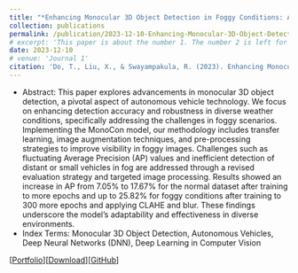 ```yaml
---
title: "*Enhancing Monocular 3D Object Detection in Foggy Conditions: An Adapted MonoCon Approach for Autonomous Vehicles* (Unpublished manuscript)"
collection: publications
permalink: /publication/2023-12-10-Enhancing-Monocular-3D-Object-Detection-in-Foggy-Conditions
# excerpt: 'This paper is about the number 1. The number 2 is left for future work.'
date: 2023-12-10
# venue: 'Journal 1'
citation: 'Do, T., Liu, X., & Swayampakula, R. (2023). Enhancing Monocular 3D Object Detection in Foggy Conditions: An Adapted MonoCon Approach for Autonomous Vehicles. Unpublished manuscript, University of Michigan, Ann Arbor.'
---
```

- Abstract: This paper explores advancements in monocular 3D object detection, a pivotal aspect of autonomous vehicle technology. We focus on enhancing detection accuracy and robustness in diverse weather conditions, specifically addressing the challenges in foggy scenarios. Implementing the MonoCon model, our methodology includes transfer learning, image augmentation techniques, and pre-processing strategies to improve visibility in foggy images. Challenges such as fluctuating Average Precision (AP) values and inefficient detection of distant or small vehicles in fog are addressed through a revised evaluation strategy and targeted image processing. Results showed an increase in AP from 7.05% to 17.67% for the normal dataset after training to more epochs and up to 25.82% for foggy conditions after training to 300 more epochs and applying CLAHE and blur. These findings underscore the model’s adaptability and effectiveness in diverse environments.
- Index Terms: Monocular 3D Object Detection, Autonomous Vehicles, Deep Neural Networks (DNN), Deep Learning in Computer Vision

[[Portfolio](https://sontung1010.github.io/portfolio/2023-12-12-portfolio/)][[Download](/files/Enhancing_Monocular_3D_Object_Detection_in_Foggy_Conditions.pdf)][[GitHub](https://github.com/sontung1010/MonoCon-Monocular_3D_Object_Detection)] 
